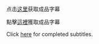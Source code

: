 点击[这里](https://github.com/MingYSub/SubsArchive/releases/tag/202407)获取成品字幕

點擊[這裡](https://github.com/MingYSub/SubsArchive/releases/tag/202407)獲取成品字幕

Click [here](https://github.com/MingYSub/SubsArchive/releases/tag/202407) for completed subtitles.
